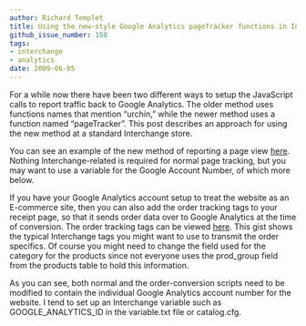 ```yaml
---
author: Richard Templet
title: Using the new-style Google Analytics pageTracker functions in Interchange
github_issue_number: 158
tags:
- interchange
- analytics
date: 2009-06-05
---
```


For a while now there have been two different ways to setup the JavaScript calls to report traffic back to Google Analytics. The older method uses functions names that mention “urchin,” while the newer method uses a function named “pageTracker”. This post describes an approach for using the new method at a standard Interchange store.

You can see an example of the new method of reporting a page view [here](https://gist.github.com/anonymous/124271). Nothing Interchange-related is required for normal page tracking, but you may want to use a variable for the Google Account Number, of which more below.

If you have your Google Analytics account setup to treat the website as an E-commerce site, then you can also add the order tracking tags to your receipt page, so that it sends order data over to Google Analytics at the time of conversion. The order tracking tags can be viewed [here](https://gist.github.com/anonymous/123987). This gist shows the typical Interchange tags you might want to use to transmit the order specifics. Of course you might need to change the field used for the category for the products since not everyone uses the prod_group field from the products table to hold this information.

As you can see, both normal and the order-conversion scripts need to be modified to contain the individual Google Analytics account number for the website. I tend to set up an Interchange variable such as GOOGLE_ANALYTICS_ID in the variable.txt file or catalog.cfg.
